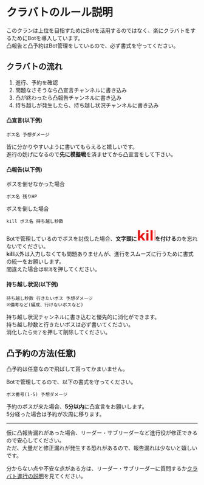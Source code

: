 # クラバトのルール説明
このクランは上位を目指すためにBotを活用するのではなく、楽にクラバトをするためにBotを導入しています。  
凸報告と凸予約はBot管理をしているので、必ず書式を守ってください。  


## クラバトの流れ
1. 進行、予約を確認
2. 問題なさそうなら凸宣言チャンネルに書き込み
3. 凸が終わったら凸報告チャンネルに書き込み
4. 持ち越しが発生したら、持ち越し状況チャンネルに書き込み


#### 凸宣言(以下例)
```
ボス名 予想ダメージ
```
皆に分かりやすいように書いてもらえると嬉しいです。  
進行の妨げになるので**先に模擬戦**を済ませてから凸宣言をして下さい。  


#### 凸報告(以下例)
ボスを倒せなかった場合  
```
ボス名 残りHP
```
ボスを倒した場合  
```
kill ボス名 持ち越し秒数
```

Botで管理しているのでボスを討伐した場合、**文字頭に<img src="../assets/kill.svg" alt="kill"/>を付ける**のを忘れないでください。  
**kill**以外は入力しなくても問題ありませんが、進行をスムーズに行うために書式の統一をお願いします。  
間違えた場合は`取消`を押してください。  


#### 持ち越し状況(以下例)
```
持ち越し秒数 行きたいボス 予想ダメージ
※備考など(編成、行けないボスなど)
```

持ち越し状況チャンネルに書き込むと優先的に消化ができます。  
持ち越し秒数と行きたいボスは必ず書いてください。  
消化したら`完了`を押して削除してください。  


## 凸予約の方法(任意)
凸予約は任意なので飛ばして貰ってかまいません。  

Botで管理してるので、以下の書式を守ってください。  
```
ボス番号(1-5) 予想ダメージ
```
予約のボスが来た場合、**5分以内**に凸宣言をお願いします。  
5分経った場合は予約が次周に移ります。  

---

仮に凸報告漏れがあった場合、リーダー・サブリーダーなど進行役が修正できるので安心してください。  
ただ、大量だと修正漏れが発生する恐れがあるので、報告漏れは少ないと嬉しいです。  

分からない点や不安な点がある方は、リーダー・サブリーダーに質問するか[クラバト進行の説明](./docs/progress.md)を見てください。  

